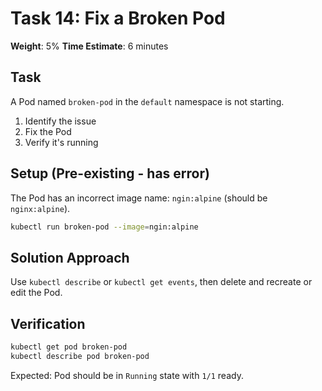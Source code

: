 # Task 14: Fix a Broken Pod

**Weight**: 5%
**Time Estimate**: 6 minutes

## Task

A Pod named `broken-pod` in the `default` namespace is not starting.

1. Identify the issue
2. Fix the Pod
3. Verify it's running

## Setup (Pre-existing - has error)

The Pod has an incorrect image name: `ngin:alpine` (should be `nginx:alpine`).

```bash
kubectl run broken-pod --image=ngin:alpine
```

## Solution Approach

Use `kubectl describe` or `kubectl get events`, then delete and recreate or edit the Pod.

## Verification

```bash
kubectl get pod broken-pod
kubectl describe pod broken-pod
```

Expected: Pod should be in `Running` state with `1/1` ready.
